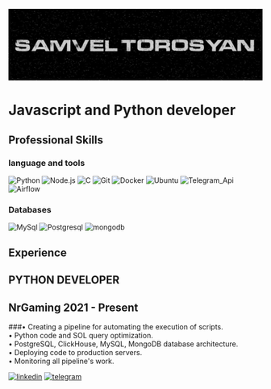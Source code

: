 [![Header](https://github.com/samveltorosyanpy/samveltorosyanpy/blob/master/assets/Header.png)](https://www.linkedin.com/in/samvel-torosyan/)

# Javascript and Python developer

## Professional Skills
### language and tools
![Python](https://img.shields.io/badge/-Python-252525?style=for-the-badge&logo=python&logoColer=0d6eb5)
![Node.js](https://img.shields.io/badge/-node.js-252525?style=for-the-badge&logo=node.js&logoColer=0d6eb5)
![C](https://img.shields.io/badge/-C-252525?style=for-the-badge&logo=C&logoColer=black)
![Git](https://img.shields.io/badge/-git-252525?style=for-the-badge&logo=git&logoColer=0d6eb5)
![Docker](https://img.shields.io/badge/-Docker-252525?style=for-the-badge&logo=Docker&logoColer=0d6eb5)
![Ubuntu](https://img.shields.io/badge/-Ubuntu-252525?style=for-the-badge&logo=Ubuntu&logoColer=0d6eb5)
![Telegram_Api](https://img.shields.io/badge/-Telegram_Api-252525?style=for-the-badge&logo=Telegram&logoColer=0d6eb5)</br>
![Airflow](https://img.shields.io/badge/-Apache_Airlow-252525?style=for-the-badge&logo=apacheairflow&logoColer=black)

### Databases
![MySql](https://img.shields.io/badge/-MySql-252525?style=for-the-badge&logo=MySql&logoColer=0d6eb5)
![Postgresql](https://img.shields.io/badge/-Postgresql-252525?style=for-the-badge&logo=Postgresql&logoColer=0d6eb5)
![mongodb](https://img.shields.io/badge/-mongodb-252525?style=for-the-badge&logo=mongodb&logoColer=0d6eb5)

## Experience
## PYTHON DEVELOPER
## NrGaming 2021 - Present
###• Creating a pipeline for automating the execution of scripts.</br>• Python code and SOL query optimization.<br>• PostgreSQL, ClickHouse, MySQL, MongoDB database architecture.</br>• Deploying code to production servers.</br>• Monitoring all pipeline's work.

[![linkedin](https://img.shields.io/badge/-linkedin-252525?style=for-the-badge&logo=linkedin&logoColer=0d6eb5)](https://www.linkedin.com/in/samvel-torosyan/)
[![telegram](https://img.shields.io/badge/-telegram-252525?style=for-the-badge&logo=telegram&logoColer=0d6eb5)](https://t.me/samvelDs)

[//]: # (![Samvel's GitHub stats]&#40;https://github-readme-stats.vercel.app/api?username=samveltorosyanpy&show_icons=true&bg_color=252525&icon_color=0d6eb5&border_color=252525&text_color=ffffff&title_color=0d6eb5&hide=contribs&#41;)


 


